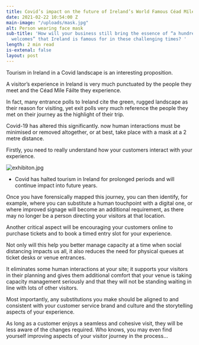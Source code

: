 ```yaml
---
title: Covid’s impact on the future of Ireland’s World Famous Céad Míle Fáilte
date: 2021-02-22 10:54:00 Z
main-image: "/uploads/mask.jpg"
alt: Person wearing face mask
sub-title: 'How will your business still bring the essence of “a hundred thousand
  welcomes” that Ireland is famous for in these challenging times? '
length: 2 min read
is-extenal: false
layout: post
---
```


Tourism in Ireland in a Covid landscape is an interesting proposition. 

A visitor’s experience in Ireland is very much punctuated by the people they meet and the Céad Míle Fáilte they experience. 

In fact, many entrance polls to Ireland cite the green, rugged landscape as their reason for visiting, yet exit polls very much reference the people they met on their journey as the highlight of their trip. 

Covid-19 has altered this significantly. now human interactions must be minimised or removed altogether, or at best, take place with a mask at a 2 metre distance.

Firstly, you need to really understand how your customers interact with your experience. 

![exhibiton.jpg](/uploads/exhibiton.jpg)
* Covid has halted tourism in Ireland for prolonged periods and will continue impact into future years.

Once you have forensically mapped this journey, you can then identify, for example, where you can substitute a human touchpoint with a digital one, or where improved signage will become an additional requirement, as there may no longer be a person directing your visitors at that location.

Another critical aspect will be encouraging your customers online to purchase tickets and to book a timed entry slot for your experience. 

Not only will this help you better manage capacity at a time when social distancing impacts us all, it also reduces the need for physical queues at ticket desks or venue entrances. 

It eliminates some human interactions at your site; it supports your visitors in their planning and gives them additional comfort that your venue is taking capacity management seriously and that they will not be standing waiting in line with lots of other visitors. 

Most importantly, any substitutions you make should be aligned to and consistent with your customer service brand and culture and the storytelling aspects of your experience. 

As long as a customer enjoys a seamless and cohesive visit, they will be less aware of the changes required. Who knows, you may even find yourself improving aspects of your visitor journey in the process…